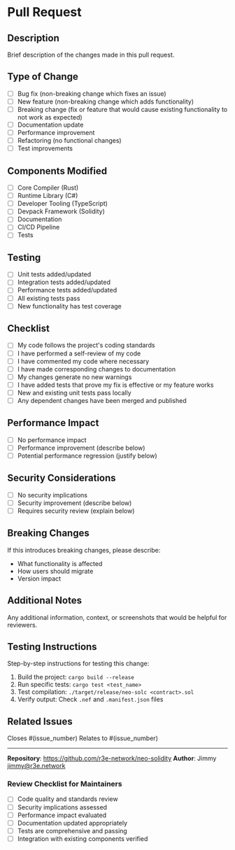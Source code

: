 # Pull Request

## Description
Brief description of the changes made in this pull request.

## Type of Change
- [ ] Bug fix (non-breaking change which fixes an issue)
- [ ] New feature (non-breaking change which adds functionality)
- [ ] Breaking change (fix or feature that would cause existing functionality to not work as expected)
- [ ] Documentation update
- [ ] Performance improvement
- [ ] Refactoring (no functional changes)
- [ ] Test improvements

## Components Modified
- [ ] Core Compiler (Rust)
- [ ] Runtime Library (C#)
- [ ] Developer Tooling (TypeScript)
- [ ] Devpack Framework (Solidity)
- [ ] Documentation
- [ ] CI/CD Pipeline
- [ ] Tests

## Testing
- [ ] Unit tests added/updated
- [ ] Integration tests added/updated
- [ ] Performance tests added/updated
- [ ] All existing tests pass
- [ ] New functionality has test coverage

## Checklist
- [ ] My code follows the project's coding standards
- [ ] I have performed a self-review of my code
- [ ] I have commented my code where necessary
- [ ] I have made corresponding changes to documentation
- [ ] My changes generate no new warnings
- [ ] I have added tests that prove my fix is effective or my feature works
- [ ] New and existing unit tests pass locally
- [ ] Any dependent changes have been merged and published

## Performance Impact
- [ ] No performance impact
- [ ] Performance improvement (describe below)
- [ ] Potential performance regression (justify below)

## Security Considerations
- [ ] No security implications
- [ ] Security improvement (describe below)
- [ ] Requires security review (explain below)

## Breaking Changes
If this introduces breaking changes, please describe:
- What functionality is affected
- How users should migrate
- Version impact

## Additional Notes
Any additional information, context, or screenshots that would be helpful for reviewers.

## Testing Instructions
Step-by-step instructions for testing this change:

1. Build the project: `cargo build --release`
2. Run specific tests: `cargo test <test_name>`
3. Test compilation: `./target/release/neo-solc <contract>.sol`
4. Verify output: Check `.nef` and `.manifest.json` files

## Related Issues
Closes #(issue_number)
Relates to #(issue_number)

---
**Repository**: https://github.com/r3e-network/neo-solidity
**Author**: Jimmy <jimmy@r3e.network>

### Review Checklist for Maintainers
- [ ] Code quality and standards review
- [ ] Security implications assessed
- [ ] Performance impact evaluated
- [ ] Documentation updated appropriately
- [ ] Tests are comprehensive and passing
- [ ] Integration with existing components verified
